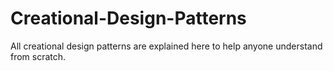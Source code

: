 # Creational-Design-Patterns
All creational design patterns are explained here to help anyone understand from scratch.
